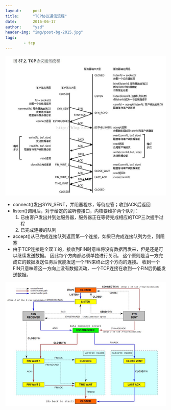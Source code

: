 ```yaml
---
layout:     post
title:      "TCP协议通信流程"
date:       2016-06-17
author:     "ysd"
header-img: "img/post-bg-2015.jpg"
tags:      
        - tcp
---
```


![](/img/in-post/2016-06-17-tcp.jpg)

+ connect()发出SYN_SENT，并阻塞程序，等待应答；收到ACK后返回
+ listen()调用后，对于给定的监听套接口，内核要维护两个队列：
    1. 已由客户发出并到达服务器，服务器正在等待完成相应的TCP三次握手过程
    2. 已完成连接的队列
+ accept()从已完成连接队列返回第一个连接，如果已完成连接队列为空，则阻塞
+ 由于TCP连接是全双工的，接收到FIN时意味将没有数据再发来，但是还是可以继续发送数据。
因此每个方向都必须单独进行关闭。
这个原则是当一方完成它的数据发送任务后就能发送一个FIN来终止这个方向的连接。
收到一个 FIN只意味着这一方向上没有数据流动，一个TCP连接在收到一个FIN后仍能发送数据。

![](/img/in-post/2016-07-29-tcp.jpg)
